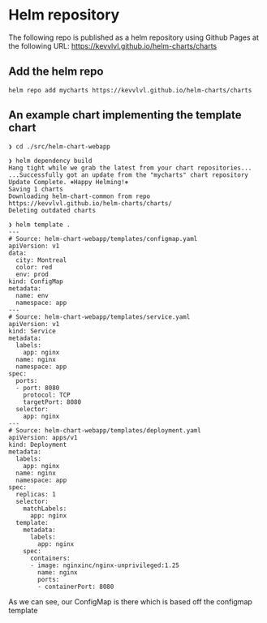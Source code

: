 # Helm repository

The following repo is published as a helm repository using Github Pages at the following URL: https://kevvlvl.github.io/helm-charts/charts

## Add the helm repo
```
helm repo add mycharts https://kevvlvl.github.io/helm-charts/charts
```

## An example chart implementing the template chart

```
❯ cd ./src/helm-chart-webapp

❯ helm dependency build
Hang tight while we grab the latest from your chart repositories...
...Successfully got an update from the "mycharts" chart repository
Update Complete. ⎈Happy Helming!⎈
Saving 1 charts
Downloading helm-chart-common from repo https://kevvlvl.github.io/helm-charts/charts/
Deleting outdated charts

❯ helm template .
---
# Source: helm-chart-webapp/templates/configmap.yaml
apiVersion: v1
data:
  city: Montreal
  color: red
  env: prod
kind: ConfigMap
metadata:
  name: env
  namespace: app
---
# Source: helm-chart-webapp/templates/service.yaml
apiVersion: v1
kind: Service
metadata:
  labels:
    app: nginx
  name: nginx
  namespace: app
spec:
  ports:
  - port: 8080
    protocol: TCP
    targetPort: 8080
  selector:
    app: nginx
---
# Source: helm-chart-webapp/templates/deployment.yaml
apiVersion: apps/v1
kind: Deployment
metadata:
  labels:
    app: nginx
  name: nginx
  namespace: app
spec:
  replicas: 1
  selector:
    matchLabels:
      app: nginx
  template:
    metadata:
      labels:
        app: nginx
    spec:
      containers:
      - image: nginxinc/nginx-unprivileged:1.25
        name: nginx
        ports:
        - containerPort: 8080
```

As we can see, our ConfigMap is there which is based off the configmap template
